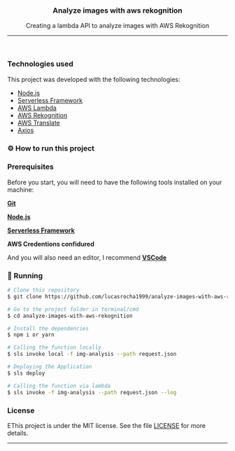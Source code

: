 
<h3 align="center">
 <b>Analyze images with aws rekognition</b>
</h3>
<p align="center">Creating a lambda API to analyze images with AWS Rekognition</p>
<hr>
<br>

### Technologies used

This project was developed with the following technologies:

- [Node.js](https://nodejs.org/en/)
- [Serverless Framework](https://www.serverless.com/)
- [AWS Lambda](https://aws.amazon.com/pt/lambda/)
- [AWS Rekognition](https://aws.amazon.com/pt/rekognition/?blog-cards.sort-by=item.additionalFields.createdDate&blog-cards.sort-order=desc)
- [AWS Translate](https://aws.amazon.com/pt/translate/)
- [Axios](https://axios-http.com/docs/intro)


### ⚙ How to run this project

### Prerequisites

Before you start, you will need to have the following tools installed on your machine:

<b>[Git](https://git-scm.com)</b>

<b>[Node.js](https://nodejs.org/en/)</b>

<b>[Serverless Framework](https://www.serverless.com/)</b>

<b>AWS Credentions confidured</b>


And you will also need an editor, I recommend <b>[VSCode](https://code.visualstudio.com/)</b>

### 🧭 Running

```bash
# Clone this repository
$ git clone https://github.com/lucasrocha1999/analyze-images-with-aws-rekognition.git

# Go to the project folder in terminal/cmd
$ cd analyze-images-with-aws-rekognition

# Install the dependencies
$ npm i or yarn

# Calling the function locally
$ sls invoke local -f img-analysis --path request.json

# Deploying the Application
$ sls deploy

# Calling the function via lambda
$ sls invoke -f img-analysis --path request.json --log

```

### License

EThis project is under the MIT license. See the file [LICENSE](LICENSE) for more details.

---
